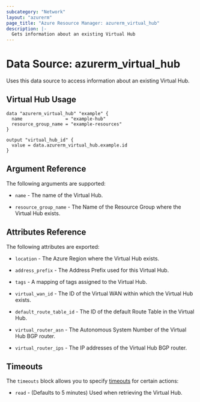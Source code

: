 ```yaml
---
subcategory: "Network"
layout: "azurerm"
page_title: "Azure Resource Manager: azurerm_virtual_hub"
description: |-
  Gets information about an existing Virtual Hub
---
```


# Data Source: azurerm_virtual_hub

Uses this data source to access information about an existing Virtual Hub.

## Virtual Hub Usage

```hcl
data "azurerm_virtual_hub" "example" {
  name                = "example-hub"
  resource_group_name = "example-resources"
}

output "virtual_hub_id" {
  value = data.azurerm_virtual_hub.example.id
}
```

## Argument Reference

The following arguments are supported:

* `name` - The name of the Virtual Hub.

* `resource_group_name` - The Name of the Resource Group where the Virtual Hub exists.

## Attributes Reference

The following attributes are exported:

* `location` - The Azure Region where the Virtual Hub exists.

* `address_prefix` - The Address Prefix used for this Virtual Hub.

* `tags` - A mapping of tags assigned to the Virtual Hub.

* `virtual_wan_id` - The ID of the Virtual WAN within which the Virtual Hub exists.

* `default_route_table_id` - The ID of the default Route Table in the Virtual Hub.

* `virtual_router_asn` - The Autonomous System Number of the Virtual Hub BGP router.

* `virtual_router_ips` - The IP addresses of the Virtual Hub BGP router.

## Timeouts

The `timeouts` block allows you to specify [timeouts](https://www.terraform.io/language/resources/syntax#operation-timeouts) for certain actions:

* `read` - (Defaults to 5 minutes) Used when retrieving the Virtual Hub.
